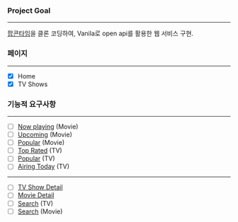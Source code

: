 ### Project Goal

---

[팝콘타임](https://popcorntime-online.ch)을 클론 코딩하여, Vanila로 open api를 활용한 웹 서비스 구현.

### 페이지

---

- [x] Home
- [x] TV Shows

### 기능적 요구사항

---

- [ ] [Now playing](https://developers.themoviedb.org/3/movies/get-now-playing) (Movie)
- [ ] [Upcoming](https://developers.themoviedb.org/3/movies/get-upcoming) (Movie)
- [ ] [Popular](https://developers.themoviedb.org/3/movies/get-popular-movies) (Movie)
- [ ] [Top Rated](https://developers.themoviedb.org/3/tv/get-top-rated-tv) (TV)
- [ ] [Popular](https://developers.themoviedb.org/3/tv/get-popular-tv-shows) (TV)
- [ ] [Airing Today](https://developers.themoviedb.org/3/tv/get-tv-airing-today) (TV)
---
- [ ] [TV Show Detail](https://developers.themoviedb.org/3/tv/get-tv-details)
- [ ] [Movie Detail](https://developers.themoviedb.org/3/movies/get-movie-details)
- [ ] [Search](https://developers.themoviedb.org/3/search/search-tv-shows) (TV)
- [ ] [Search](https://developers.themoviedb.org/3/search/search-movies) (Movie)
